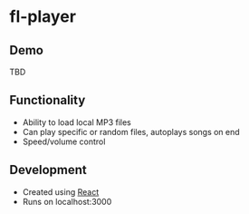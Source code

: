 # fl-player

## Demo

TBD

## Functionality
- Ability to load local MP3 files
- Can play specific or random files, autoplays songs on end
- Speed/volume control

## Development
- Created using [React](https://reactjs.org/)
- Runs on localhost:3000
